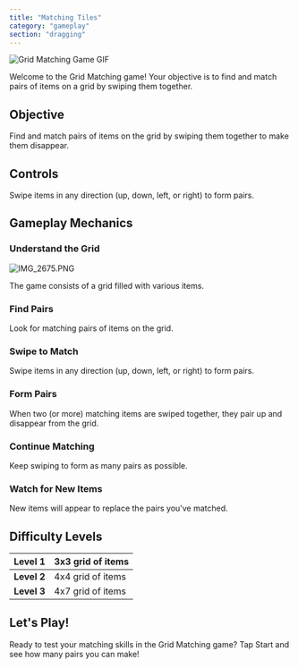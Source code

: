 ```yaml
---
title: "Matching Tiles"
category: "gameplay"
section: "dragging"
---
```

![Grid Matching Game GIF](https://help.studycat.com/hc/article_attachments/34965697809049)

Welcome to the Grid Matching game! Your objective is to find and match pairs of items on a grid by swiping them together.

## Objective

Find and match pairs of items on the grid by swiping them together to make them disappear.

## Controls

Swipe items in any direction (up, down, left, or right) to form pairs.

## Gameplay Mechanics

### Understand the Grid

![IMG_2675.PNG](https://help.studycat.com/hc/article_attachments/34786044757657)

The game consists of a grid filled with various items.

### Find Pairs

Look for matching pairs of items on the grid.

### Swipe to Match

Swipe items in any direction (up, down, left, or right) to form pairs.

### Form Pairs

When two (or more) matching items are swiped together, they pair up and disappear from the grid.

### Continue Matching

Keep swiping to form as many pairs as possible.

### Watch for New Items

New items will appear to replace the pairs you've matched.

## Difficulty Levels

| **Level 1** | 3x3 grid of items |
| --- | --- |
| **Level 2** | 4x4 grid of items |
| **Level 3** | 4x7 grid of items |

## Let's Play!

Ready to test your matching skills in the Grid Matching game? Tap Start and see how many pairs you can make!
